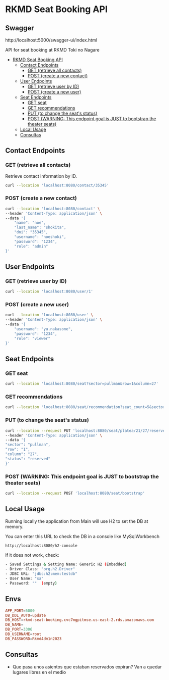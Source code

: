 # RKMD Seat Booking API

## Swagger
http://localhost:5000/swagger-ui/index.html

API for seat booking at RKMD Toki no Nagare

- [RKMD Seat Booking API](#rkmd-seat-booking-api)
  - [Contact Endpoints](#contact-endpoints)
    - [GET (retrieve all contacts)](#get-retrieve-all-contacts)
    - [POST (create a new contact)](#post-create-a-new-contact)
  - [User Endpoints](#user-endpoints)
    - [GET (retrieve user by ID)](#get-retrieve-user-by-id)
    - [POST (create a new user)](#post-create-a-new-user)
  - [Seat Endpoints](#seat-endpoints)
    - [GET seat](#get-seat)
    - [GET recommendations](#get-recommendations)
    - [PUT (to change the seat's status)](#put-to-change-the-seats-status)
    - [POST (WARNING: This endpoint goal is JUST to bootstrap the theater seats)](#post-warning-this-endpoint-goal-is-just-to-bootstrap-the-theater-seats)
  - [Local Usage](#local-usage)
  - [Consultas](#consultas)

## Contact Endpoints

### GET (retrieve all contacts)

Retrieve contact information by ID.

```bash
curl --location 'localhost:8080/contact/35345'
```

### POST (create a new contact)

```bash
curl --location 'localhost:8080/contact' \
--header 'Content-Type: application/json' \
--data '{
    "name": "noe",
    "last_name": "shokita",
    "dni": "35345",
    "username": "noeshoki",
    "password": "1234",
    "role": "admin"
}'
```

## User Endpoints

### GET (retrieve user by ID)

```bash
curl --location 'localhost:8080/user/1'
```

### POST (create a new user)

```bash
curl --location 'localhost:8080/user' \
--header 'Content-Type: application/json' \
--data '{
    "username": "yu.nakasone",
    "password": "1234",
    "role": "viewer"
}'
```

## Seat Endpoints

### GET seat

```bash
curl --location 'localhost:8080/seat?sector=pullman&row=1&column=27'
```

### GET recommendations

```bash
curl --location 'localhost:8080/seat/recommendation?seat_count=5&sector=platea&row=20'
```

### PUT (to change the seat's status)

```bash
curl --location --request PUT 'localhost:8080/seat/platea/21/27/reserved' \
--header 'Content-Type: application/json' \
--data '{
"sector": "pullman",
"row": "1",
"column": "27",
"status": "reserved"
}'
```

### POST (WARNING: This endpoint goal is JUST to bootstrap the theater seats)

```bash
curl --location --request POST 'localhost:8080/seat/bootstrap'
```

## Local Usage

Running locally the application from Main will use H2 to set the DB at memory.

You can enter this URL to check the DB in a console like MySqlWorkbench

```bash
http://localhost:8080/h2-console
```

If it does not work, check:

```bash
- Saved Settings & Setting Name: Generic H2 (Embedded)
- Driver Class: "org.h2.Driver"
- JDBC URL: "jdbc:h2:mem:testdb"
- User Name: "sa"
- Password: ""  (empty)
```

## Envs
~~~conf
APP_PORT=5000
DB_DDL_AUTO=update
DB_HOST=rkmd-seat-booking.cvc7mgpitmse.us-east-2.rds.amazonaws.com
DB_NAME=
DB_PORT=3306
DB_USERNAME=root
DB_PASSWORD=Rkmd4dm1n2023
~~~

## Consultas

- Que pasa unos asientos que estaban reservados expiran? Van a quedar lugares libres en el medio
